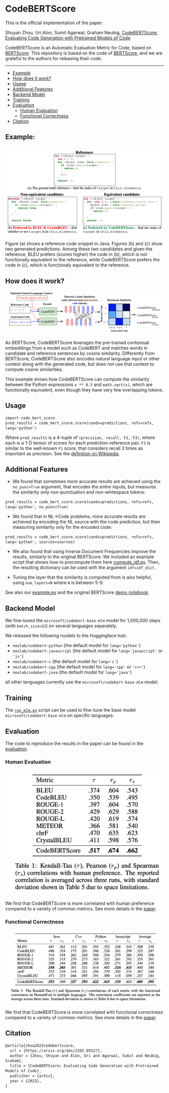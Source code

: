 # CodeBERTScore
This is the official implementation of the paper:

Shuyan Zhou, Uri Alon, Sumit Agarwal, Graham Neubig, [CodeBERTScore: Evaluating Code Generation with Pretrained Models of Code](https://arxiv.org/pdf/2302.05527.pdf)

CodeBERTScore is an Automatic Evaluation Metric for Code, based on [BERTScore](https://arxiv.org/abs/1904.09675).
This repository is based on the code of [BERTScore](https://github.com/Tiiiger/bert_score), and we are grateful to the authors for releasing their code.

---
* [Example](#example-)
* [How does it work?](#how-does-it-work-)
* [Usage](#usage)
* [Additional Features](#additional-features)
* [Backend Model](#backend-model)
* [Training](#training)
* [Evaluation](#evaluation)
    + [Human Evaluation](#human-evaluation)
    + [Functional Correctness](#functional-correctness)
* [Citation](#citation)

## Example:

![](./images/example.png "Example")

Figure (a) shows a reference code snippet in Java. Figures (b) and (c) show two generated predictions. Among these two candidates and given the reference, BLEU prefers (scores higher) the code in (b), which is not functionally equivalent to the reference, while CodeBERTScore prefers the code in (c), which is functionaly equivalent to the reference.

## How does it work?

![](./images/flow.png "Example")

As BERTScore, CodeBERTScore leverages the pre-trained contextual embeddings from a model such as CodeBERT and matches
words in candidate and reference sentences by cosine similarity.
Differently from BERTScore, CodeBERTScore also encodes natural language input or other context along with the generated code, but does not use that context to compute cosine similarities.

This example shows how CodeBERTScore can compute the similarity between the Python expressions `x ** 0.5` and `math.sqrt(x)`, which are functionally equivalent, even though they have very few overlapping tokens.



## Usage
```
import code_bert_score
pred_results = code_bert_score.score(cands=predictions, refs=refs, lang='python')
```
Where `pred_results` is a 4-tuple of `(precision, recall, F1, F3)`, where each is a 1-D tensor of scores for each prediction-reference pair. `F3` is similar to the well-known `F1` score, that considers recall 3 times as important as precision. See the [definition on Wikipedia](https://en.wikipedia.org/wiki/F-score#F%CE%B2_score).

## Additional Features

* We found that sometimes more accurate results are achieved using the `no_punc=True` argument, that encodes the *entire* inputs, but measures the similarity only non-punctuation and non-whitespace tokens:

```
pred_results = code_bert_score.score(cands=predictions, refs=refs, lang='python', no_punc=True)
```

* We found that in NL->Code problems, more accurate results are achieved by encoding the NL source with the code prediction, but then measuring similarity only for the encoded code:

```
pred_results = code_bert_score.score(cands=predictions, refs=refs, lang='python', sources=sources)
```

* We also found that using Inverse Document Frequencies improve the results, similarly to the original BERTScore. We included an example script that shows how to precompute them here [compute_idf.py](https://github.com/neulab/code-bert-score/blob/main/compute_idf.py). Then, the resulting dictionary can be used with the argument `idf=idf_dict`.

* Tuning the layer that the similarity is computed from is also helpful, using `num_layers=N` where `N` is between 5-9.

See also our [example.py](./example.py) and the original BERTScore [demo notebook](./example/Demo.ipynb).

## Backend Model
We fine-tuned the `microsoft/codebert-base-mlm` model for 1,000,000 steps (with `batch_size=32`) on several languages separately.

We released the following models to the Huggingface hub:
* `neulab/codebert-python` (the default model for `lang='python'`)
* `neulab/codebert-javascript` (the default model for `lang='javascript'` or `'js'`)
* `neulab/codebert-c` (the default model for `lang='c'`)
* `neulab/codebert-cpp` (the default model for `lang='cpp'` or `'c++'`)
* `neulab/codebert-java` (the default model for `lang='java'`)

all other languages currently use the `microsoft/codebert-base-mlm` model.

## Training
The [`run_mlm.py`](./run_mlm.py) script can be used to fine-tune the base model `microsoft/codebert-base-mlm` on specific languages.

## Evaluation
The code to reproduce the results in the paper can be found in the [evaluation](./evaluation/README.md).
### Human Evaluation

![](./images/human.png "Example")

We find that CodeBERTScore is more correlated with human preference compared to a variety of common metrics. See more details in the [paper](https://arxiv.org/pdf/2302.05527.pdf).

### Functional Correctness

![](./images/functional.png "Example")

We find that CodeBERTScore is more correlated with functional correctness compared to a variety of common metrics. See more details in the [paper](https://arxiv.org/pdf/2302.05527.pdf).

## Citation
```
@article{zhou2023codebertscore,
  url = {https://arxiv.org/abs/2302.05527},
  author = {Zhou, Shuyan and Alon, Uri and Agarwal, Sumit and Neubig, Graham},
  title = {CodeBERTScore: Evaluating Code Generation with Pretrained Models of Code},  
  publisher = {arXiv},
  year = {2023},
}
```